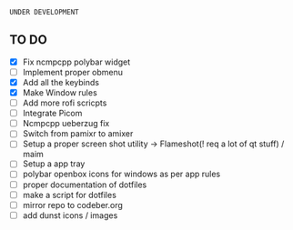 <img alt="" align="centre" src="https://dotfiles.github.io/images/dotfiles-logo.png"/>

`UNDER DEVELOPMENT`

## TO DO 
- [x] Fix ncmpcpp polybar widget
- [ ] Implement proper obmenu
- [x] Add all the keybinds
- [x] Make Window rules
- [ ] Add more rofi scricpts
- [ ] Integrate Picom
- [ ] Ncmpcpp ueberzug fix
- [ ] Switch from pamixr to amixer
- [ ] Setup a proper screen shot utility -> Flameshot(! req a lot of qt stuff) / maim 
- [ ] Setup a app tray
- [ ] polybar openbox icons for windows as per app rules
- [ ] proper documentation of dotfiles
- [ ] make a script for dotfiles
- [ ] mirror repo to codeber.org
- [ ] add dunst icons / images
